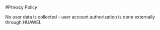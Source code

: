#Privacy Policy

No user data is collected - user account authorization is done externally through HUAWEI.